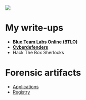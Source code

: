 <img src="https://media4.giphy.com/media/rY93u9tQbybks/giphy.gif" />

<h1>My write-ups</h1>
<ul>
<li><a href="https://github.com/Baniur/baniur.github.io/blob/main/BTLO/btlo.md" title="Blue Team Labs Online (BTLO)"><strong>Blue Team Labs Online (BTLO)</strong></a></li>
<li><a href="https://github.com/Baniur/baniur.github.io/blob/main/Cyberdefenders/cyberdefenders.md" title="Cyberdefenders - writeups"><strong>Cyberdefenders</strong></a></li>
<li>Hack The Box Sherlocks</li>
</ul>

<h1>Forensic artifacts</h1>
<ul>
<li><a href="https://github.com/Baniur/Forensic-Artifacts/blob/main/applications.md">Applications</a></li>
<li><a href="https://github.com/Baniur/Forensic-Artifacts/blob/main/registry.md">Registry</a></li>
</ul>
